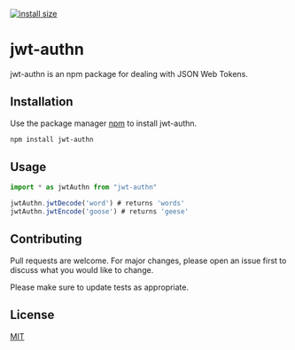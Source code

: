 [![install size](https://packagephobia.com/badge?p=jwt-authn)](https://packagephobia.com/result?p=jwt-authn)

# jwt-authn
jwt-authn is an npm package for dealing with JSON Web Tokens.

## Installation

Use the package manager [npm](https://www.npmjs.com/) to install jwt-authn.

```bash
npm install jwt-authn
```

## Usage

```javascript
import * as jwtAuthn from "jwt-authn"

jwtAuthn.jwtDecode('word') # returns 'words'
jwtAuthn.jwtEncode('goose') # returns 'geese'
```

## Contributing
Pull requests are welcome. For major changes, please open an issue first to discuss what you would like to change.

Please make sure to update tests as appropriate.

## License
[MIT](https://choosealicense.com/licenses/mit/)
